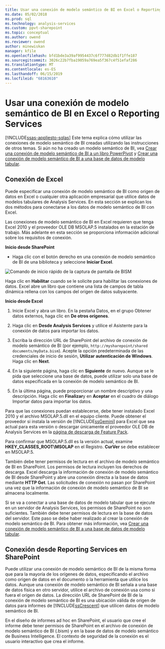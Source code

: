 ```yaml
---
title: Usar una conexión de modelo semántico de BI en Excel o Reporting Services | Microsoft Docs
ms.date: 05/02/2018
ms.prod: sql
ms.technology: analysis-services
ms.custom: ppvt-sharepoint
ms.topic: conceptual
ms.author: owend
ms.reviewer: owend
author: minewiskan
manager: kfile
ms.openlocfilehash: bfd1bde3a39af9954437c6f777d82db1f1ffe187
ms.sourcegitcommit: 3026c22b7fba19059a769ea5f367c4f51efaf286
ms.translationtype: MT
ms.contentlocale: es-ES
ms.lasthandoff: 06/15/2019
ms.locfileid: "68163610"
---
```

# <a name="use-a-bi-semantic-model-connection-in-excel-or-reporting-services"></a>Usar una conexión de modelo semántico de BI en Excel o Reporting Services
[!INCLUDE[ssas-appliesto-sqlas](../../includes/ssas-appliesto-sqlas.md)]
  Este tema explica cómo utilizar las conexiones de modelo semántico de BI creadas utilizando las instrucciones de otros temas. Si aún no ha creado un modelo semántico de BI, vea [Crear una conexión de modelo semántico de BI a un libro PowerPivot](../../analysis-services/power-pivot-sharepoint/create-a-bi-semantic-model-connection-to-a-power-pivot-workbook.md) y [Crear una conexión de modelo semántico de BI a una base de datos de modelo tabular](../../analysis-services/power-pivot-sharepoint/create-a-bi-semantic-model-connection-to-a-tabular-model-database.md).  
  
##  <a name="bkmk_connect"></a> Conexión de Excel  
 Puede especificar una conexión de modelo semántico de BI como origen de datos en Excel o cualquier otra aplicación empresarial que utilice datos de modelos tabulares de Analysis Services. En esta sección se explican los dos métodos para conectarse a los datos de modelo semántico de BI con Excel.  
  
 Las conexiones de modelo semántico de BI en Excel requieren que tenga Excel 2010 y el proveedor OLE DB MSOLAP.5 instalados en la estación de trabajo. Más adelante en esta sección se proporciona información adicional sobre los requisitos de conexión.  
  
 **Inicio desde SharePoint**  
  
-   Haga clic con el botón derecho en una conexión de modelo semántico de BI de una biblioteca y seleccione **Iniciar Excel**.  
  
 ![Comando de inicio rápido de la captura de pantalla de BISM](../../analysis-services/power-pivot-sharepoint/media/ssas-bism-quicklaunch.gif "comando de inicio rápido de la captura de pantalla de BISM")  
  
 Haga clic en **Habilitar** cuando se le solicite para habilitar las conexiones de datos. Excel abre un libro que contiene una lista de campos de tabla dinámica rellena con los campos del origen de datos subyacente.  
  
 **Inicio desde Excel**  
  
1.  Inicie Excel y abra un libro. En la pestaña Datos, en el grupo Obtener datos externos, haga clic en **De otros orígenes**.  
  
2.  Haga clic en **Desde Analysis Services** y utilice el Asistente para la conexión de datos para importar los datos.  
  
3.  Escriba la dirección URL de SharePoint del archivo de conexión de modelo semántico de BI (por ejemplo, `http://mysharepoint/shared documents/myData.bism`). Acepte la opción predeterminada de las credenciales de inicio de sesión, **Utilizar autenticación de Windows**. Haga clic en **Next**.  
  
4.  En la siguiente página, haga clic en **Siguiente** de nuevo. Aunque se le pida que seleccione una base de datos, puede utilizar solo una base de datos especificada en la conexión de modelo semántico de BI.  
  
5.  En la última página, puede proporcionar un nombre descriptivo y una descripción. Haga clic en **Finalizar**y en **Aceptar** en el cuadro de diálogo Importar datos para importar los datos.  
  
 Para que las conexiones puedan establecerse, debe tener instalado Excel 2010 y el archivo MSOLAP.5.dll en el equipo cliente. Puede obtener el proveedor si instala la versión de [!INCLUDE[ssGemini](../../includes/ssgemini-md.md)] para Excel que sea actual para esta versión o descargar únicamente el proveedor OLE DB de Analysis Services en la [página de descarga de Feature Pack](http://go.microsoft.com/fwlink/?linkid=214066).  
  
 Para confirmar que MSOLAP.5.dll es la versión actual, examine **HKEY_CLASSES_ROOT\MSOLAP** en el Registro. **CurVer** se debe establecer en MSOLAP.5.  
  
 También debe tener permisos de lectura en el archivo de modelo semántico de BI en SharePoint. Los permisos de lectura incluyen los derechos de descarga. Excel descarga la información de conexión de modelo semántico de BI desde SharePoint y abre una conexión directa a la base de datos mediante **HTTP Get**. Las solicitudes de conexión no pasan por SharePoint una vez que la información de conexión de modelo semántico de BI se almacena localmente.  
  
 Si se va a conectar a una base de datos de modelo tabular que se ejecute en un servidor de Analysis Services, los permisos de SharePoint no son suficientes. También debe tener permisos de lectura en la base de datos del servidor. Este paso se debe haber realizado al crear la conexión de modelo semántico de BI. Para obtener más información, vea [Crear una conexión de modelo semántico de BI a una base de datos de modelo tabular](../../analysis-services/power-pivot-sharepoint/create-a-bi-semantic-model-connection-to-a-tabular-model-database.md).  
  
##  <a name="bkmk_use"></a> Conexión desde Reporting Services en SharePoint  
 Puede utilizar una conexión de modelo semántico de BI de la misma forma que para la mayoría de los orígenes de datos, especificando el archivo como origen de datos en el documento o la herramienta que utilice los datos. Aunque una conexión de modelo semántico de BI señala a una base de datos física en otro servidor, utilice el archivo de conexión usa como si fuera el origen de datos. La dirección URL de SharePoint de BI de la conexión de modelo semántico de BI es una ubicación válida de origen de datos para informes de [!INCLUDE[ssCrescent](../../includes/sscrescent-md.md)] que utilicen datos de modelo semántico de BI.  
  
 En el diseño de informes ad hoc en SharePoint, el usuario que cree el informe debe tener permisos de SharePoint en el archivo de conexión de modelo semántico de BI (.bism) y en la base de datos de modelo semántico de Business Intelligence. El contexto de seguridad de la conexión es el usuario interactivo que crea el informe.  
  
  
